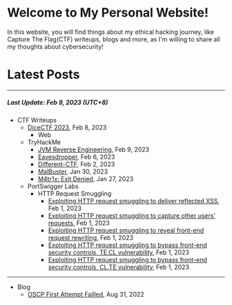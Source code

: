 # Welcome to My Personal Website!

In this website, you will find things about my ethical hacking journey, like Capture The Flag(CTF) writeups, blogs and more, as I'm willing to share all my thoughts about cybersecurity!

# Latest Posts

* * *
##### Last Update: Feb 9, 2023 (UTC+8)

- CTF Writeups
	- [DiceCTF 2023](https://siunam321.github.io/ctf/DiceCTF-2023/), Feb 8, 2023
		- Web
	- TryHackMe
		- [JVM Reverse Engineering](https://siunam321.github.io/ctf/tryhackme/JVM-Reverse-Engineering), Feb 9, 2023
		- [Eavesdropper](https://siunam321.github.io/ctf/tryhackme/Eavesdropper), Feb 6, 2023
		- [Different-CTF](https://siunam321.github.io/ctf/tryhackme/Different-CTF), Feb 2, 2023
		- [MalBuster](https://siunam321.github.io/ctf/tryhackme/MalBuster), Jan 30, 2023
		- [M4tr1x: Exit Denied](https://siunam321.github.io/ctf/tryhackme/M4tr1x-Exit-Denied), Jan 27, 2023
	- PortSwigger Labs
		- HTTP Request Smuggling
			- [Exploiting HTTP request smuggling to deliver reflected XSS](https://siunam321.github.io/ctf/portswigger-labs/HTTP-Request-Smuggling/smuggling-10), Feb 1, 2023
			- [Exploiting HTTP request smuggling to capture other users' requests](https://siunam321.github.io/ctf/portswigger-labs/HTTP-Request-Smuggling/smuggling-9), Feb 1, 2023
			- [Exploiting HTTP request smuggling to reveal front-end request rewriting](https://siunam321.github.io/ctf/portswigger-labs/HTTP-Request-Smuggling/smuggling-8), Feb 1, 2023
			- [Exploiting HTTP request smuggling to bypass front-end security controls, TE.CL vulnerability](https://siunam321.github.io/ctf/portswigger-labs/HTTP-Request-Smuggling/smuggling-7), Feb 1, 2023
			- [Exploiting HTTP request smuggling to bypass front-end security controls, CL.TE vulnerability](https://siunam321.github.io/ctf/portswigger-labs/HTTP-Request-Smuggling/smuggling-6), Feb 1, 2023
		
* * *
- Blog
	- [OSCP First Attempt Failled](https://siunam321.github.io/blog/2022-08-31-OSCP-First-Attempt-Failled), Aug 31, 2022